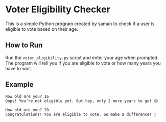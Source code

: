 # Voter Eligibility Checker

This is a simple Python program created by saman to check if a user is eligible to vote based on their age.

## How to Run

Run the `voter_eligibility.py` script and enter your age when prompted. The program will tell you if you are eligible to vote or how many years you have to wait.

## Example

```
How old are you? 16
Oops! You’re not eligible yet. But hey, only 2 more years to go! 😊
```

```
How old are you? 20
Congratulations! You are eligible to vote. Go make a difference! 🎉
